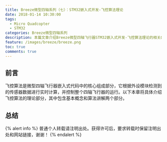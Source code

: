 ```yaml
---
title: Breeze微型四轴系列（七）：STM32嵌入式开发-飞控算法理论
date: 2018-01-14 10:30:00
tags:
  - Micro Quadcopter
  - STM32
categories: Breeze微型四轴系列
description: 本篇文章介绍Breeze微型四轴飞行器STM32嵌入式开发-飞控算法理论的相关内容。
feature: /images/breeze/breeze.png
toc: true
comments: true
---
```


## 前言

飞控算法是微型四轴飞行器嵌入式代码中的核心组成部分，它根据外设模块检测到的传感器数据进行实时计算，并控制整个四轴飞行器的运行。以下本章将具体介绍飞控算法的理论部分，其中包含基本概念和算法讲解两个部分。

<!--more-->

## 总结

{% alert info %}
普通个人转载请注明出处。获得许可后，要求转载时保留注明出处和网站链接，谢谢！
{% endalert %}

